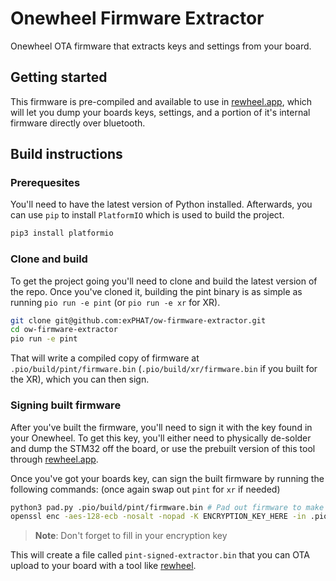 # Onewheel Firmware Extractor

Onewheel OTA firmware that extracts keys and settings from your board.

## Getting started

This firmware is pre-compiled and available to use in [rewheel.app](https://rewheel.app), which will let you dump your boards keys, settings, and a portion of it's internal firmware directly over bluetooth.

## Build instructions

### Prerequesites

You'll need to have the latest version of Python installed. Afterwards, you can use `pip` to install `PlatformIO` which is used to build the project.
```sh
pip3 install platformio
```

### Clone and build

To get the project going you'll need to clone and build the latest version of the repo. Once you've cloned it, building the pint binary is as simple as running `pio run -e pint` (or `pio run -e xr` for XR).

```sh
git clone git@github.com:exPHAT/ow-firmware-extractor.git
cd ow-firmware-extractor
pio run -e pint
```

That will write a compiled copy of firmware at `.pio/build/pint/firmware.bin` (`.pio/build/xr/firmware.bin` if you built for the XR), which you can then sign.

### Signing built firmware

After you've built the firmware, you'll need to sign it with the key found in your Onewheel. To get this key, you'll either need to physically de-solder and dump the STM32 off the board, or use the prebuilt version of this tool through [rewheel.app](https://rewheel.app).

Once you've got your boards key, can sign the built firmware by running the following commands: (once again swap out `pint` for `xr` if needed)
```sh
python3 pad.py .pio/build/pint/firmware.bin # Pad out firmware to make its length divisible by 32 bytes (for encryption)
openssl enc -aes-128-ecb -nosalt -nopad -K ENCRYPTION_KEY_HERE -in .pio/build/pint/firmware.bin -out pint-signed-extractor.bin
```
> **Note**: Don't forget to fill in your encryption key

This will create a file called `pint-signed-extractor.bin` that you can OTA upload to your board with a tool like [rewheel](https://rewheel.app).

